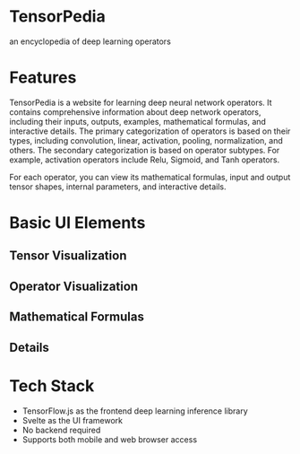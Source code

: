 # TensorPedia
an encyclopedia of deep learning operators

# Features

TensorPedia is a website for learning deep neural network operators. It contains comprehensive information about deep network operators, including their inputs, outputs, examples, mathematical formulas, and interactive details.
The primary categorization of operators is based on their types, including convolution, linear, activation, pooling, normalization, and others.
The secondary categorization is based on operator subtypes. For example, activation operators include Relu, Sigmoid, and Tanh operators.

For each operator, you can view its mathematical formulas, input and output tensor shapes, internal parameters, and interactive details.

# Basic UI Elements

## Tensor Visualization

## Operator Visualization

## Mathematical Formulas

## Details

# Tech Stack

- TensorFlow.js as the frontend deep learning inference library
- Svelte as the UI framework
- No backend required
- Supports both mobile and web browser access
